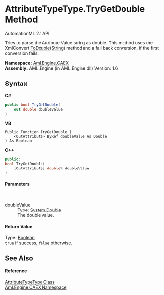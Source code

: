 # AttributeTypeType.TryGetDouble Method 
AutomationML 2.1 API 

Tries to parse the Attribute Value string as double. This method uses the XmlConvert <a href="https://docs.microsoft.com/dotnet/api/system.xml.xmlconvert.todouble#System_Xml_XmlConvert_ToDouble_System_String_" target="_parent" rel="noopener noreferrer">ToDouble(String)</a> method and a fall back conversion, if the first conversion fails.

**Namespace:**&nbsp;<a href="N_Aml_Engine_CAEX">Aml.Engine.CAEX</a><br />**Assembly:**&nbsp;AML.Engine (in AML.Engine.dll) Version: 1.6

## Syntax

**C#**<br />
``` C#
public bool TryGetDouble(
	out double doubleValue
)
```

**VB**<br />
``` VB
Public Function TryGetDouble ( 
	<OutAttribute> ByRef doubleValue As Double
) As Boolean
```

**C++**<br />
``` C++
public:
bool TryGetDouble(
	[OutAttribute] double% doubleValue
)
```


#### Parameters
&nbsp;<dl><dt>doubleValue</dt><dd>Type: <a href="https://docs.microsoft.com/dotnet/api/system.double" target="_parent" rel="noopener noreferrer">System.Double</a><br />The double value.</dd></dl>

#### Return Value
Type: <a href="https://docs.microsoft.com/dotnet/api/system.boolean" target="_parent" rel="noopener noreferrer">Boolean</a><br />`true` if success, `false` otherwise.

## See Also


#### Reference
<a href="T_Aml_Engine_CAEX_AttributeTypeType">AttributeTypeType Class</a><br /><a href="N_Aml_Engine_CAEX">Aml.Engine.CAEX Namespace</a><br />